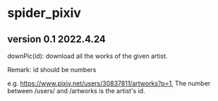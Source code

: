 # spider_pixiv

## version 0.1 2022.4.24

downPic(id): download all the works of the given artist.

Remark: id should be numbers

e.g. https://www.pixiv.net/users/30837811/artworks?p=1, The number between /users/ and /artworks is the artist's id.
